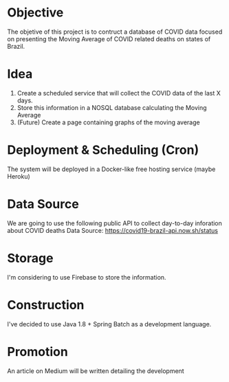 # Objective
The objetive of this project is to contruct a database of COVID data focused on presenting the Moving Average of COVID related deaths on states of Brazil.

# Idea

1) Create a scheduled service that will collect the COVID data of the last X days.
2) Store this information in a NOSQL database calculating the Moving Average
3) (Future) Create a page containing graphs of the moving average

# Deployment & Scheduling (Cron)

The system will be deployed in a Docker-like free hosting service (maybe Heroku)

# Data Source

We are going to use the following public API to collect day-to-day inforation about COVID deaths
Data Source: https://covid19-brazil-api.now.sh/status

# Storage

I'm considering to use Firebase to store the information.

# Construction

I've decided to use Java 1.8 + Spring Batch as a development language.

# Promotion
An article on Medium will be written detailing the development


